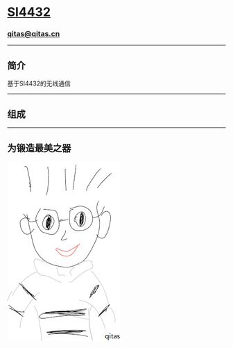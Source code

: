 ﻿# [SI4432](https://github.com/qitas/SI4432) 

### qitas@qitas.cn

---

## 简介

基于SI4432的无线通信

---

## 组成


---

## 为锻造最美之器

[![sites](qitas/qitas.png)](http://www.qitas.cn)
